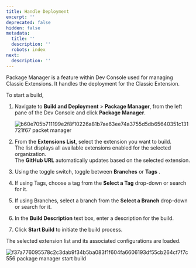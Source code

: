 ```yaml
---
title: Handle Deployment
excerpt: ''
deprecated: false
hidden: false
metadata:
  title: ''
  description: ''
  robots: index
next:
  description: ''
---
```

Package Manager is a feature within Dev Console used for managing Classic Extensions. It handles the deployment for the Classic Extension.

To start a build,

1. Navigate to **Build and Deployment** > **Package Manager**,  from the left pane of the Dev Console and click **Package Manager**.

   ![b60e705b711199e2f8f10226a81b7ae63ee74a3755d5db65640351c131721f67 packet manager](https://files.readme.io/b60e705b711199e2f8f10226a81b7ae63ee74a3755d5db65640351c131721f67-packet_manager.png)
2. From the **Extensions List**, select the extension you want to build.\
   The list displays all available extensions enabled for the selected organization.\
   The **GitHub URL** automatically updates based on the selected extension.
3. Using the toggle switch, toggle between **Branches** or **Tags** .
4. If using Tags, choose a tag from the **Select a Tag** drop-down or search for it.
5. If using Branches, select a branch from the **Select a Branch** drop-down or search for it.
6. In the **Build Description** text box, enter a description for the build.
7. Click **Start Build** to initiate the build process. 

The selected extension list and its associated configurations are loaded.

![f37a776095578c2c3dab9f34b5ba083f1f604fa6606193df55cb264cf7f7c556 package manager start build](https://files.readme.io/f37a776095578c2c3dab9f34b5ba083f1f604fa6606193df55cb264cf7f7c556-package_manager_start_build.gif)
